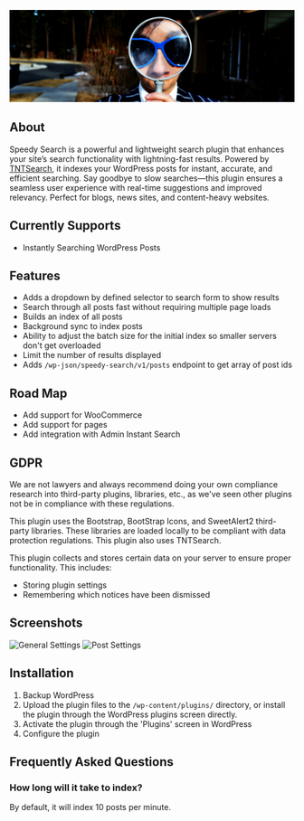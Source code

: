 ![Speedy Search Banner](.wordpress-org/banner-1880x609.png)
## About

Speedy Search is a powerful and lightweight search plugin that enhances your site’s search functionality with lightning-fast results. Powered by [TNTSearch](https://github.com/teamtnt/tntsearch), it indexes your WordPress posts for instant, accurate, and efficient searching. Say goodbye to slow searches—this plugin ensures a seamless user experience with real-time suggestions and improved relevancy. Perfect for blogs, news sites, and content-heavy websites.

## Currently Supports

* Instantly Searching WordPress Posts

## Features

* Adds a dropdown by defined selector to search form to show results
* Search through all posts fast without requiring multiple page loads
* Builds an index of all posts
* Background sync to index posts
* Ability to adjust the batch size for the initial index so smaller servers don't get overloaded
* Limit the number of results displayed
* Adds `/wp-json/speedy-search/v1/posts` endpoint to get array of post ids

## Road Map

* Add support for WooCommerce
* Add support for pages
* Add integration with Admin Instant Search

## GDPR

We are not lawyers and always recommend doing your own compliance research into third-party plugins, libraries, etc., as we've seen other plugins not be in compliance with these regulations.

This plugin uses the Bootstrap, BootStrap Icons, and SweetAlert2 third-party libraries. These libraries are loaded locally to be compliant with data protection regulations. This plugin also uses TNTSearch.

This plugin collects and stores certain data on your server to ensure proper functionality. This includes:

* Storing plugin settings
* Remembering which notices have been dismissed

## Screenshots

![General Settings](.wordpress-org/screenshot-1.png)
![Post Settings](.wordpress-org/screenshot-2.png)

## Installation

1. Backup WordPress
2. Upload the plugin files to the `/wp-content/plugins/` directory, or install the plugin through the WordPress plugins screen directly.
3. Activate the plugin through the 'Plugins' screen in WordPress
4. Configure the plugin

## Frequently Asked Questions

### How long will it take to index?

By default, it will index 10 posts per minute.

